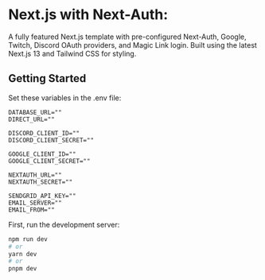 # Next.js with Next-Auth:

A fully featured Next.js template with pre-configured Next-Auth, Google, Twitch, Discord OAuth providers, and Magic Link login. Built using the latest Next.js 13 and Tailwind CSS for styling.

## Getting Started

Set these variables in the .env file:
```
DATABASE_URL=""
DIRECT_URL=""

DISCORD_CLIENT_ID=""
DISCORD_CLIENT_SECRET=""

GOOGLE_CLIENT_ID=""
GOOGLE_CLIENT_SECRET=""

NEXTAUTH_URL=""
NEXTAUTH_SECRET=""

SENDGRID_API_KEY=""
EMAIL_SERVER=""
EMAIL_FROM=""
```

First, run the development server:

```bash
npm run dev
# or
yarn dev
# or
pnpm dev
```
